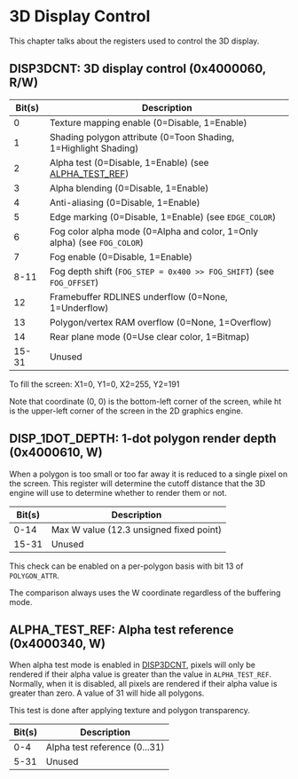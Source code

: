 # 3D Display Control

This chapter talks about the registers used to control the 3D display.

<a id="DISP3DCNT"></a>
## DISP3DCNT: 3D display control (0x4000060, R/W)

| Bit(s) | Description                                             |
|--------|---------------------------------------------------------|
| 0      | Texture mapping enable (0=Disable, 1=Enable)
| 1      | Shading polygon attribute (0=Toon Shading, 1=Highlight Shading)
| 2      | Alpha test (0=Disable, 1=Enable) (see [ALPHA\_TEST\_REF](3d_disp_cnt.md#ALPHA_TEST_REF))
| 3      | Alpha blending (0=Disable, 1=Enable)
| 4      | Anti-aliasing (0=Disable, 1=Enable)
| 5      | Edge marking (0=Disable, 1=Enable) (see `EDGE_COLOR`)
| 6      | Fog color alpha mode (0=Alpha and color, 1=Only alpha) (see `FOG_COLOR`)
| 7      | Fog enable (0=Disable, 1=Enable)
| 8-11   | Fog depth shift (`FOG_STEP = 0x400 >> FOG_SHIFT`) (see `FOG_OFFSET`)
| 12     | Framebuffer RDLINES underflow (0=None, 1=Underflow)
| 13     | Polygon/vertex RAM overflow (0=None, 1=Overflow)
| 14     | Rear plane mode (0=Use clear color, 1=Bitmap)
| 15-31  | Unused

To fill the screen: X1=0, Y1=0, X2=255, Y2=191

Note that coordinate (0, 0) is the bottom-left corner of the screen, while ht is
the upper-left corner of the screen in the 2D graphics engine.

<a id="DISP_1DOT_DEPTH"></a>
## DISP\_1DOT\_DEPTH: 1-dot polygon render depth (0x4000610, W)

When a polygon is too small or too far away it is reduced to a single pixel on
the screen. This register will determine the cutoff distance that the 3D engine
will use to determine whether to render them or not.

| Bit(s) | Description                                             |
|--------|---------------------------------------------------------|
| 0-14   | Max W value (12.3 unsigned fixed point)
| 15-31  | Unused

This check can be enabled on a per-polygon basis with bit 13 of `POLYGON_ATTR`.

The comparison always uses the W coordinate regardless of the buffering mode.

<a id="ALPHA_TEST_REF"></a>
## ALPHA\_TEST\_REF: Alpha test reference (0x4000340, W)

When alpha test mode is enabled in [DISP3DCNT](3d_disp_cnt.md#DISP3DCNT),
pixels will only be rendered if their alpha value is greater than the value in
`ALPHA_TEST_REF`. Normally, when it is disabled, all pixels are rendered if
their alpha value is greater than zero. A value of 31 will hide all polygons.

This test is done after applying texture and polygon transparency.

| Bit(s) | Description                                             |
|--------|---------------------------------------------------------|
| 0-4    | Alpha test reference (0...31)
| 5-31   | Unused

